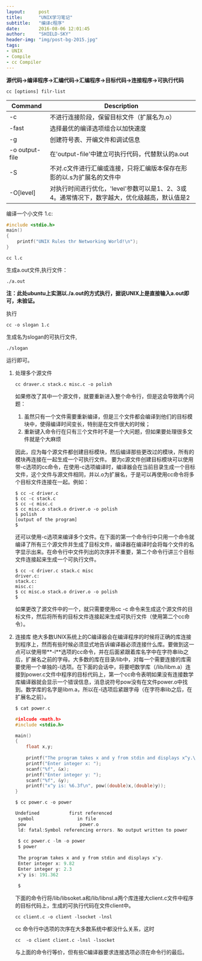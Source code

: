 ```yaml
---
layout:     post
title:      "UNIX学习笔记"
subtitle:   "编译c程序"
date:       2016-08-06 12:01:45 
author:     "SHIELD-SKY"
header-img: "img/post-bg-2015.jpg"
tags:
- UNIX
- Compile
- cc Compiler
---
```


 **源代码->编译程序->汇编代码->汇编程序->目标代码->连接程序->可执行代码**

```
cc [options] filr-list
```

|               Command        |Description|
|-----------------------|---------------------|
|     -c |  不进行连接阶段，保留目标文件（扩展名为.o）     |        
| -fast |  选择最优的编译选项组合以加快速度     |
|   -g|  创建符号表、开编文件和调试信息     |  
|  -o  output-file  |在'output-file'中建立可执行代码，代替默认的a.out     |  
| -S | 不对.c文件进行汇编或连接，只将汇编版本保存在形影的以.s为扩展名的文件中   |  
| -O[level] |对执行时间进行优化，'level'参数可以是1、2、3或4。通常情况下，数字越大，优化级越高，默认值是2|      

编译一个小文件 1.c:

```c
#include <stdio.h>
main()
{
	printf("UNIX Rules thr Networking World!\n");
}
```
```
cc l.c
```
生成a.out文件,执行文件：
```
./a.out
```

**注：此处ubuntu上实测以./a.out的方式执行，据说UNIX上是直接输入a.out即可，未验证。**

执行
```
cc -o slogan 1.c
```
生成名为slogan的可执行文件,
```
./slogan
```
运行即可。

1. 处理多个源文件

	```
	cc draver.c stack.c misc.c -o polish
	```
	
	如果修改了其中一个源文件，就要重新进入整个命令行，但是这会导致两个问题：
	1. 虽然只有一个文件需要重新编译，但是三个文件都会编译到他们的目标模块中，使得编译时间变长，特别是在文件很大的时候；
	2. 重新键入命令行在只有三个文件时不是一个大问题，但如果要处理很多文件就是个大麻烦
	
    因此，应为每个源文件都创建目标模块，然后编译那些更改过的模块，所有的模块再连接在一起生成一个可执行文件。
    要为c源文件创建目标模块可以使用带-c选项的cc命令，在使用-c选项编译时，编译器会在当前目录生成一个目标文件，这个文件与源文件相同，并以.o为扩展名，于是可以再使用cc命令将多个目标文件连接在一起。例如：
    
    ``` 
    $ cc -c driver.c
    $ cc -c stack.c
    $ cc -c misc.c
    $ cc misc.o stack.o driver.o -o polish
    $ polish  
    [output of the program]
    $ 	
	```
	
	还可以使用-c选项来编译多个文件。在下面的第一个命令行中只用一个命令就编译了所有三个源文件并生成了目标文件，编译器在编译时会将每个文件的名字显示出来。在命令行中文件列出的次序并不重要，第二个命令行讲三个目标文件连接起来生成一个可执行文件。
	
	```
	$ cc -c driver.c stack.c misc
	driver.c:
	stack.c:
	misc.c:
	$ cc misc.o stack.o driver.o -o polish
	$
	```
	
	如果更改了源文件中的一个，就只需要使用cc -c 命令来生成这个源文件的目标文件，然后将所有的目标文件连接起来生成可执行文件（使用第二个cc命令）。
2. 连接库
	绝大多数UNIX系统上的C编译器会在编译程序的时候将正确的库连接到程序上，然而有些时候必须显式地告诉编译器必须连接什么库。要做到这一点可以使用带**-l**选项的cc命令，并在后面紧跟着库名字中在字符串lib之后，扩展名之前的字母。大多数的库在目录/lib中，对每一个需要连接的库需要使用一个单独的-l选项。在下面的会话中，将要吧数学库（/lib/libm.a）连接到power.c文件中程序的目标代码上，第一个cc命令表明如果没有连接数学库编译器就会显示一个错误信息，消息说符号pow没有在文件power.o中找到。数学库的名字是libm.a，所以在-l选项后紧跟字母（在字符串lib之后，在扩展名之前）。
	
	```c
	$ cat power.c
	
	#inlcude <math.h>
	#include <stdio.h>
	
	main()
	{
		float x,y;
		
		printf("The program takes x and y from stdin and displays x^y.\n");
		printf("Enter integer x: ");
		scanf("%f", &x);
		printf("Enter integer y: ");
		scanf("%f", &y);
		printf("x^y is: %6.3f\n", pow((double)x,(double)y));
	}
	
	$ cc power.c -o power
	
	Undefined           first referenced
	 symbol                in file
	 pow                    power.o
	 ld: fatal:Symbol referencing errors. No output written to power
	 
	 $ cc power.c -lm -o power
	 $ power
	 
	 The program takes x and y from stdin and displays x^y. 
	 Enter integer x: 9.82
	 Enter integer y: 2.3
	 x^y is: 191.362
	 
	 $
 	```
 	
 	下面的命令行将/lib/libsoket.a和/lib/libnsl.a两个库连接大client.c文件中程序的目标代码上，生成的可执行代码在文件client中。
 	
 	```
 	cc client.c -o client -lsocket -lnsl
 	```
 	
 	cc 命令行中选项的次序在大多数系统中都没什么关系，这时
 	```
 	cc  -o client client.c -lnsl -lsocket 
   ```
   与上面的命令行等价，但有些C编译器要求连接选项必须在命令行的最后。